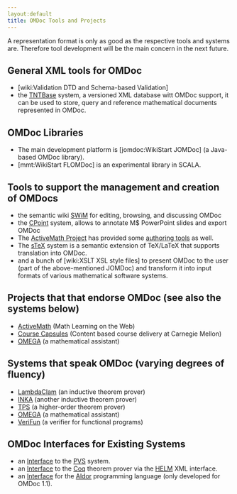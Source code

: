 ```yaml
---
layout:default
title: OMDoc Tools and Projects
---
```

A representation format is only as good as the respective tools and systems are. Therefore tool development will be the main concern in the next future. 

 
General XML tools for OMDoc
---
 

- [wiki:Validation DTD and Schema-based Validation] 
- the [TNTBase]("http://tntbase.mathweb.org") system, a versioned XML database witt OMDoc support, it can be used to store, query and reference mathematical documents represented in OMDoc. 

 
OMDoc Libraries
---
 

- The main development platform is [jomdoc:WikiStart JOMDoc] (a Java-based OMDoc library). 
- [mmt:WikiStart FLOMDoc] is an experimental library in SCALA. 

 
Tools to support the management and creation of OMDocs
---
 

- the semantic wiki [SWiM]("http://kwarc.info/projects/swim/") for editing, browsing, and discussing OMDoc 
- the [CPoint]("http://kwarc.info/projects/CPoint/") system, allows to annotate M$ PowerPoint slides and export OMDoc 
- The [ActiveMath Project]("http://www.activemath.org") has provided some [authoring tools]("http://www.activemath.org/~paul/AuthoringComments") as well. 
- The [sTeX]("http://kwarc.info/projects/stex") system is a semantic extension of TeX/LaTeX that supports translation into OMDoc. 
- and a bunch of [wiki:XSLT XSL style files] to present OMDoc to the user (part of the above-mentioned JOMDoc) and transform it into input formats of various mathematical software systems. 

 
Projects that that endorse OMDoc (see also the systems below)
---
 

- [ActiveMath]("http://www.activemath.org") (Math Learning on the    Web) 
- [Course Capsules]("http://www.cs.cmu.edu/~ccaps/") (Content based course delivery at Carnegie Mellon) 
- [OMEGA]("http://www.ags.uni-sb.de/~omega/software/omega/") (a mathematical assistant) 

 
Systems that speak OMDoc (varying degrees of fluency)
---
 

- [LambdaClam]("http://dream.inf.ed.ac.uk/software/lambda-clam/")    (an inductive theorem prover) 
- [INKA]("http://www.dfki.de/vse/systems/inka/inka5.html") (another inductive theorem prover) 
- [TPS]("http://gtps.math.cmu.edu/tps.html") (a higher-order theorem prover) 
- [OMEGA]("http://www.ags.uni-sb.de/~omega/software/omega/") (a mathematical assistant) 
- [VeriFun]("http://http://verifun.org") (a verifier for functional programs) 

 
OMDoc Interfaces for Existing Systems
---
 

- an [Interface]("https://svn.omdoc.org/repos/omdoc/branches/projects/pvs/doc/") to the [PVS]("http://pvs.csl.sri.com") system. 
- an [Interface]("https://svn.omdoc.org/repos/omdoc/branches/projects/helm/doc/") to the [Coq]("http://coq.inria.fr") theorem prover via the [HELM]("http://helm.cs.unibo.it") XML interface. 
- an [Interface]("https://svn.omdoc.org/repos/omdoc/branches/omdoc-1.1/projects/aldor/doc/") for the [Aldor]("http://www.aldor.org/") programming language (only developed for OMDoc 1.1). 
